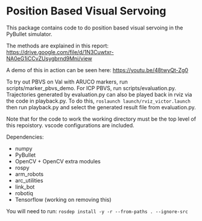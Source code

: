 # Position Based Visual Servoing 

This package contains code to do position based visual servoing in the PyBullet simulator. 

The methods are explained in this report: https://drive.google.com/file/d/1N3Cuwtxr-NA0eG1iCCvZUsygbrnd9Mni/view

A demo of this in action can be seen here: https://youtu.be/48twyQt-Zg0

To try out PBVS on Val with ARUCO markers, run scripts/marker_pbvs_demo. For ICP PBVS, run scripts/evaluation.py. Trajectories generated by evaluation.py can also be played back in rviz via the code in playback.py. To do this, `roslaunch launch/rviz_victor.launch` then run playback.py and select the generated result file from evaluation.py.

Note that for the code to work the working directory must be the top level of this repoistory. vscode configurations are included.

Dependencies: 
- numpy 
- PyBullet
- OpenCV + OpenCV extra modules 
- rospy
- arm_robots
- arc_utilities 
- link_bot 
- robotiq
- Tensorflow (working on removing this)

You will need to run: `rosdep install -y -r --from-paths . --ignore-src`